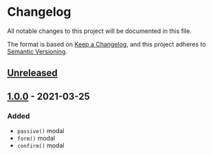 # Changelog

All notable changes to this project will be documented in this file.

The format is based on [Keep a Changelog](https://keepachangelog.com/en/1.0.0/),
and this project adheres to [Semantic Versioning](https://semver.org/spec/v2.0.0.html).

## [Unreleased]

## [1.0.0] - 2021-03-25

### Added

- `passive()` modal
- `form()` modal
- `confirm()` modal

[unreleased]: https://github.com/codewithkyle/modal-maker/compare/v1.0.0...HEAD
[1.0.0]: https://github.com/codewithkyle/modal-maker/releases/tag/v1.0.0

